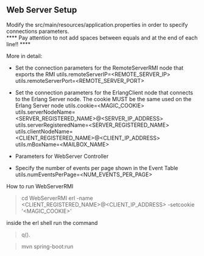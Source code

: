 ## Web Server Setup

Modify the src/main/resources/application.properties in order to specify connections parameters.\
**** Pay attention to not add spaces between equals and at the end of each line!! ****

More in detail:
- Set the connection parameters for the RemoteServerRMI node that exports the RMI
utils.remoteServerIP=<REMOTE_SERVER_IP>
utils.remoteServerPort=<REMOTE_SERVER_PORT>

- Set the connection parameters for the ErlangClient node that connects to the Erlang Server node. 
  The cookie MUST be the same used on the Erlang Server node
utils.cookie=<MAGIC_COOKIE>
utils.serverNodeName=<SERVER_REGISTERED_NAME>@<SERVER_IP_ADDRESS>
utils.serverRegisteredName=<SERVER_REGISTERED_NAME>
utils.clientNodeName=<CLIENT_REGISTERED_NAME>@<CLIENT_IP_ADDRESS>
utils.mBoxName=<MAILBOX_NAME>

- Parameters for WebServer Controller
- Specify the number of events per page shown in the Event Table
utils.numEventsPerPage=<NUM_EVENTS_PER_PAGE>

How to run WebServerRMI
>cd WebServerRMI
>erl -name <CLIENT_REGISTERED_NAME>@<CLIENT_IP_ADDRESS> -setcookie '<MAGIC_COOKIE>'

inside the erl shell run the command 
>q().

>mvn spring-boot:run
